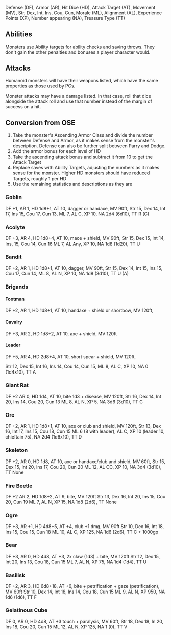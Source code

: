 Defense (DF),
Armor (AR),
Hit Dice (HD),
Attack Target (AT),
Movement (MV),
Str, Dex, Int, Ins, Cou, Cun,
Morale (ML),
Alignment (AL),
Experience Points (XP),
Number appearing (NA),
Treasure Type (TT)

## Abilities
Monsters use Ability targets for ability checks and saving throws. They don't gain the other penalties and bonuses a player character would.

## Attacks
Humanoid monsters will have their weapons listed, which have the same properties as those used by PCs. 

Monster attacks may have a damage listed. In that case, roll that dice alongside the attack roll and use that number instead of the margin of success on a hit.

## Conversion from OSE
1. Take the monster's Ascending Armor Class and divide the number between Defense and Armor, as it makes sense from the monster's description. Defense can also be further split between Parry and Dodge.
2. Add the armor bonus for each level of HD
3. Take the ascending attack bonus and subtract it from 10 to get the Attack Target
4. Replace saves with Ability Targets, adjusting the numbers as it makes sense for the monster. Higher HD monsters should have reduced Targets, roughly 1 per HD
5. Use the remaining statistics and descriptions as they are

### Goblin
DF +1, AR 1, HD 1d8+1, AT 10, dagger or handaxe, MV 90ft, 
Str 15, Dex 14, Int 17, Ins 15, Cou 17, Cun 13, 
ML 7, AL C, XP 10, NA 2d4 (6d10), TT R (C)

### Acolyte
DF +3, AR 4, HD 1d8+4, AT 10, mace + shield, MV 90ft,
Str 15, Dex 15, Int 14, Ins, 15, Cou 14, Cun 16
ML 7, AL Any, XP 10, NA 1d8 (1d20), TT U
### Bandit
DF +2, AR 1, HD 1d8+1, AT 10, dagger, MV 90ft,
Str 15, Dex 14, Int 15, Ins 15, Cou 17, Cun 14,
ML 8, AL N, XP 10, NA 1d8 (3d10), TT U (A)

### Brigands
#### Footman
DF +2, AR 1, HD 1d8+1, AT 10, handaxe + shield or shortbow, MV 120ft,

#### Cavalry
DF +3, AR 2, HD 1d8+2, AT 10, axe + shield, MV 120ft

#### Leader
DF +5, AR 4, HD 2d8+4, AT 10, short spear + shield, MV 120ft,

Str 12, Dex 15, Int 16, Ins 14, Cou 14, Cun 15,
ML 8, AL C, XP 10, NA 0 (1d4x10), TT A

### Giant Rat
DF +2 AR 0, HD 1d4, AT 10, bite 1d3 + disease, MV 120ft,
Str 16, Dex 14, Int 20, Ins 14, Cou 20, Cun 13
ML 8, AL N, XP 5, NA 3d6 (3d10), TT C

### Orc
DF +2, AR 1, HD 1d8+1, AT 10, axe or club and shield, MV 120ft,
Str 13, Dex 16, Int 17, Ins 15, Cou 18, Cun 15
ML 6 (8 with leader), AL C, XP 10 (leader 10, chieftain 75), NA 2d4 (1d6x10), TT D

### Skeleton
DF +2, AR 0, HD 1d8, AT 10, axe or handaxe/club and shield, MV 60ft,
Str 15, Dex 15, Int 20, Ins 17, Cou 20, Cun 20
ML 12, AL CC, XP 10, NA 3d4 (3d10), TT None

### Fire Beetle
DF +2 AR 2, HD 1d8+2, AT 9, bite, MV 120ft
Str 13, Dex 16, Int 20, Ins 15, Cou 20, Cun 19
ML 7, AL N, XP 15, NA 1d8 (2d6), TT None
### Ogre
DF +3, AR +1, HD 4d8+5, AT +4, club +1 dmg, MV 90ft
Str 10, Dex 16, Int 18, Ins 15, Cou 15, Cun 18
ML 10, AL C, XP 125, NA 1d6 (2d6), TT C + 1000gp

### Bear
DF +3, AR 0, HD 4d8, AT +3, 2x claw (1d3) + bite, MV 120ft
Str 12, Dex 15, Int 20, Ins 13, Cou 18, Cun 15
ML 7, AL N, XP 75, NA 1d4 (1d4),  TT U

### Basilisk
DF +2, AR 3, HD 6d8+18, AT +6,  bite + petrification + gaze (petrification), MV 60ft
Str 10, Dex 14, Int 18, Ins 14, Cou 18, Cun 15
ML 9, AL N, XP 950, NA 1d6 (1d6), TT F

### Gelatinous Cube
DF 0, AR 0, HD 4d8, AT +3 touch + paralysis, MV 60ft,
Str 18, Dex 18, In 20, Ins 18, Cou 20, Cun 15
ML 12, AL N, XP 125, NA 1 (0), TT V
